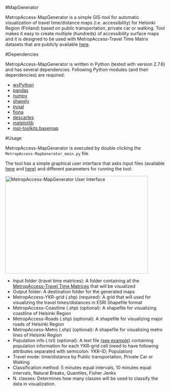 #MapGenerator

MetropAccess-MapGenerator is a simple GIS-tool for automatic visualization of travel time/distance maps (i.e. accessibility) for Helsinki Region (Finland) based on public transportation, private car or walking. 
Tool makes it easy to create multiple (hundreds) of accessibility surface maps and it is designed to be used with 
MetropAccess-Travel Time Matrix datasets that are publicly available [here](http://blogs.helsinki.fi/accessibility/data/metropaccess-travel-time-matrix/).


#Dependencies

MetropAccess-MapGenerator is written in Python (tested with version 2.7.6) and has several dependencies. Following Python modules (and their dependencies) are required:

- [wxPython](http://downloads.sourceforge.net/wxpython/wxPython3.0-win64-3.0.0.0-py27.exe)
- [pandas](http://www.lfd.uci.edu/~gohlke/pythonlibs/#pandas)
- [numpy](http://www.lfd.uci.edu/~gohlke/pythonlibs/#numpy)
- [shapely](http://www.lfd.uci.edu/~gohlke/pythonlibs/#shapely)
- [pysal](http://sourceforge.net/projects/pysal/files/PySAL-1.7.0.win-amd64.exe/download)
- [fiona](http://www.lfd.uci.edu/~gohlke/pythonlibs/#fiona)
- [descartes](https://pypi.python.org/packages/source/d/descartes/descartes-1.0.1.tar.gz#md5=fcacfa88674032891666d833bdab9b6d)
- [matplotlib](https://downloads.sourceforge.net/project/matplotlib/matplotlib/matplotlib-1.3.1/matplotlib-1.3.1.win-amd64-py2.7.exe)
- [mpl-toolkits.basemap](http://sourceforge.net/projects/matplotlib/files/matplotlib-toolkits/basemap-1.0.7/basemap-1.0.7.win-amd64-py2.7.exe/download)

#Usage

MetropAccess-MapGenerator is executed by double clicking the ```MetropAccess-MapGenerator_main.py``` file.

 The tool has a simple graphical user interface that asks input files (available [here](http://blogs.helsinki.fi/accessibility/data/metropaccess-travel-time-matrix/) and
  [here](http://www.helsinki.fi/science/accessibility/data/MetropAccess-MapGenerator/MetropAccess-MapGenerator_VisFiles.zip)) and different parameters for running the tool:

<img src="http://www.helsinki.fi/science/accessibility/maintenance/Kuvia/DialogLarge.PNG" alt="MetropAccess-MapGenerator User Interface" width="448px" height="306px" />

- Input folder (travel time matrices): A folder containing all the [MetropAccess-Travel Time Matrices](http://blogs.helsinki.fi/accessibility/data/metropaccess-travel-time-matrix/) that will be visualized
- Output folder: A destination folder for the generated maps
- MetropAccess-YKR-grid (.shp) (required): A grid that will used for visualizing the travel times/distances in ESRI Shapefile format
- MetropAccess-Coastline (.shp) (optional): A shapefile for visualizing coastline of Helsinki Region
- MetropAccess-Roads (.shp) (optional): A shapefile for visualizing major roads of Helsinki Region
- MetropAccess-Metro (.shp) (optional): A shapefile for visualizing metro lines of Helsinki Region
- Population info (.txt) (optional): A text file [(see example)](http://www.helsinki.fi/science/accessibility/maintenance/Kuvia/PopulationFileExample.PNG) containing population information for each YKR-grid cell (need to have following attributes separated with semicolon: YKR-ID; Population)
- Travel mode: time/distance by Public transportation, Private Car or Walking
- Classification method: 5 minutes equal intervals, 10 minutes equal intervals, Natural Breaks, Quantiles, Fisher Jenks
- N. classes: Determines how many classes will be used to classify the data in visualization.






